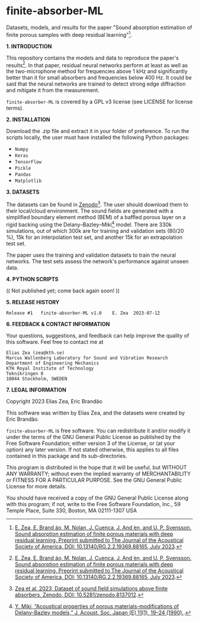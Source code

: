 # finite-absorber-ML
Datasets, models, and results for the paper "Sound absorption estimation of finite porous samples with deep residual learning"[^1]. 

**1. INTRODUCTION**

This repository contains the models and data to reproduce the paper's results[^1]. In that paper, residual neural networks perform at least as well as the two-microphone method for frequencies above 1 kHz and significantly better than it for small absorbers and frequencies below 400 Hz. It could be said that the neural networks are trained to detect strong edge diffraction and mitigate it from the measurement. 

[^1]: [E. Zea, E. Brand ̃ao, M. Nolan, J. Cuenca, J. And ́en, and U. P. Svensson. Sound absorption
estimation of finite porous materials with deep residual learning. Preprint submitted to The
Journal of the Acoustical Society of America, DOI: 10.13140/RG.2.2.19369.88165, July 2023](http://dx.doi.org/10.13140/RG.2.2.19369.88165).

`finite-absorber-ML` is covered by a GPL v3 license (see LICENSE for license terms).

**2. INSTALLATION**

Download the .zip file and extract it in your folder of preference. To run the scripts locally, the user must have installed the following Python packages:

- `Numpy`
- `Keras`
- `TensorFlow`
- `Pickle`
- `Pandas`
- `Matplotlib`

**3. DATASETS**

The datasets can be found in [Zenodo](https://doi.org/10.5281/zenodo.8137012)[^2]. The user should download them to their local/cloud environment. The sound fields are generated with a simplified boundary element method (BEM) of a baffled porous layer on a rigid backing using the Delany–Bazley–Miki[^3] model. There are 330k simulations, out of which 300k are for training and validation sets (80/20 %), 15k for an interpolation test set, and another 15k for an extrapolation test set. 

The paper uses the training and validation datasets to train the neural networks. The test sets assess the network's performance against unseen data.

[^2]: [Zea et al. 2023, Dataset of sound field simulations above finite absorbers, Zenodo, DOI: 10.5281/zenodo,8137012](https://doi.org/10.5281/zenodo.8137012).
[^3]: [Y. Miki, “Acoustical properties of porous materials-modifications of Delany-Bazley models,” J. Acoust. Soc. Japan (E) 11(1), 19–24 (1990).](https://www.jstage.jst.go.jp/article/ast1980/11/1/11_1_19/_article/-char/ja/).


**4. PYTHON SCRIPTS**

(( Not published yet; come back again soon! ))

**5. RELEASE HISTORY**

	Release #1	 finite-absorber-ML v1.0 	E. Zea	2023-07-12

**6. FEEDBACK & CONTACT INFORMATION**

Your questions, suggestions, and feedback can help improve the quality of this software. Feel free to contact me at

	Elias Zea (zea@kth.se)
	Marcus Wallenberg Laboratory for Sound and Vibration Research
	Department of Engineering Mechanics
	KTH Royal Institute of Technology
	Teknikringen 8
	10044 Stockholm, SWEDEN

**7. LEGAL INFORMATION**

Copyright 2023 Elias Zea, Eric Brandão

This software was written by Elias Zea, and the datasets were created by Eric Brandão. 

`finite-absorber-ML` is free software. You can redistribute it and/or modify it under the
terms of the GNU General Public License as published by the Free Software Foundation; either version 3 of the License, or (at your option) any later version. If not stated otherwise, this applies to all files contained in this package and its sub-directories. 

This program is distributed in the hope that it will be useful, but WITHOUT ANY WARRANTY; without even the implied warranty of MERCHANTABILITY or FITNESS FOR A PARTICULAR PURPOSE.  See the GNU General Public License for more details.

You should have received a copy of the GNU General Public License
along with this program; if not, write to the Free Software Foundation, Inc., 59 Temple Place, Suite 330, Boston, MA  02111-1307  USA

